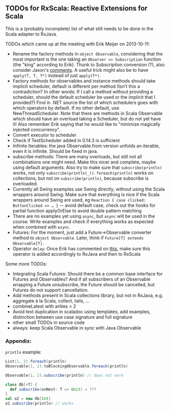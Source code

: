 TODOs for RxScala: Reactive Extensions for Scala
-----------------------

This is a (probably incomplete) list of what still needs to be done in the Scala adapter to RxJava.

TODOs which came up at the meeting with Erik Meijer on 2013-10-11:

* Rename the factory methods in `object Observable`, considering that the most important is the one taking an `Observer => Subscription` function (the "king" according to Erik). Thunk to Subscription conversion (?), also consider Jason's [comments](https://github.com/Netflix/RxJava/commit/c1596253fc5567b7cc37d20128374d189471ff79). A useful trick might also be to have `apply(T, T, T*)` instead of just `apply(T*)`.
* Factory methods for observables and instance methods should take implicit scheduler, default is different per method (Isn't this a contradiction? In other words: If I call a method without providing a scheduler, should the default scheduler be used or the implicit that I provided?) Find in .NET source the list of which schedulers goes with which operators by default. If no other default, use NewThreadScheduler. Note that there are methods in Scala Observable which should have an overload taking a Scheduler, but do not yet have it! Also remember Erik saying that he would like to "minimize magically injected concurrency".
* Convert executor to scheduler
* Check if TestScheduler added in 0.14.3 is sufficient
* Infinite Iterables: the java Observable.from version unfolds an iterable, even it is infinite. Should be fixed in java.
* subscribe methods: There are many overloads, but still not all combinations one might need. Make this nicer and complete, maybe using default arguments. Also try to make sure that `subscribe(println)` works, not only `subscribe(println(_))`. `foreach(println)` works on collections, but not on `subscribe(println)`, because subscribe is overloaded.
* Currently all Swing examples use Swing directly, without using the Scala wrappers around Swing. Make sure that everything is nice if the Scala wrappers around Swing are used, eg `Reaction { case clicked: ButtonClicked => … }` -- avoid default case, check out the hooks for partial function applyOrElse to avoid double pattern matching
* There are no examples yet using `async`, but `async` will be used in the course. Write examples and check if everything works as expected when combined with `async`.
* Futures: For the moment, just add a Future->Observable converter method to `object Observable`. Later, think if `Future[T] extends Observable[T]`.
* Operator `delay`: Once Erik has commented on [this](https://github.com/Netflix/RxJava/pull/384), make sure this operator is added accordingly to RxJava and then to RxScala

Some more TODOs:

* Integrating Scala Futures: Should there be a common base interface for Futures and Observables? And if all subscribers of an Observable wrapping a Future unsubscribe, the Future should be cancelled, but Futures do not support cancellation.
* Add methods present in Scala collections library, but not in RxJava, e.g. aggregate à la Scala, collect, tails, ...
* combineLatest with arities > 2
* Avoid text duplication in scaladoc using templates, add examples, distinction between use case signature and full signature
* other small TODOs in source code
* always: keep Scala Observable in sync with Java Observable

### Appendix:

`println` example:

```scala
List(1, 2).foreach(println)
Observable(1, 2).toBlockingObservable.foreach(println)

Observable(1, 2).subscribe(println) // does not work

class Ob[+T] {
  def subscribe(onNext: T => Unit) = ???
}
val o2 = new Ob[Int]
o2.subscribe(println) // works
```

